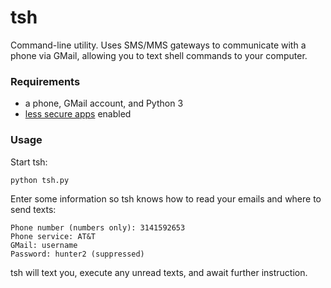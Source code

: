 # tsh

Command-line utility. Uses SMS/MMS gateways to communicate with a phone via GMail,
allowing you to text shell commands to your computer.

### Requirements

- a phone, GMail account, and Python 3
- [less secure apps](https://myaccount.google.com/lesssecureapps) enabled

### Usage

Start tsh:
```
python tsh.py
```

Enter some information so tsh knows how to read your emails and where to send texts:
```
Phone number (numbers only): 3141592653
Phone service: AT&T
GMail: username
Password: hunter2 (suppressed)
```

tsh will text you, execute any unread texts, and await further instruction.
